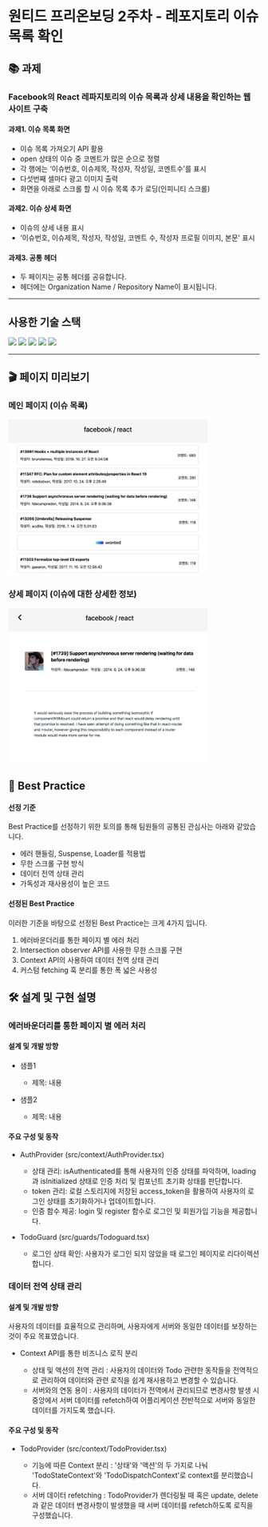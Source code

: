 # 원티드 프리온보딩 2주차 - 레포지토리 이슈 목록 확인

## 📚 과제

### Facebook의 React 레파지토리의 이슈 목록과 상세 내용을 확인하는 웹 사이트 구축

#### 과제1. 이슈 목록 화면

- 이슈 목록 가져오기 API 활용
- open 상태의 이슈 중 코멘트가 많은 순으로 정렬
- 각 행에는 ‘이슈번호, 이슈제목, 작성자, 작성일, 코멘트수’를 표시
- 다섯번째 셀마다 광고 이미지 출력
- 화면을 아래로 스크롤 할 시 이슈 목록 추가 로딩(인피니티 스크롤)

#### 과제2. 이슈 상세 화면

- 이슈의 상세 내용 표시
- ‘이슈번호, 이슈제목, 작성자, 작성일, 코멘트 수, 작성자 프로필 이미지, 본문' 표시

#### 과제3. 공통 헤더

- 두 페이지는 공통 헤더를 공유합니다.
- 헤더에는 Organization Name / Repository Name이 표시됩니다.

---

## 사용한 기술 스택

<img src="https://shields.io/badge/TypeScript-3178C6?logo=TypeScript&logoColor=FFF&style=flat-square"/> <img src="https://img.shields.io/badge/React-61DAFB?style=flat-square&logo=React&logoColor=white"/> <img src="https://img.shields.io/badge/React Router-CA4245?style=flat-square&logo=React Router&logoColor=white"> <img src="https://img.shields.io/badge/Tailwind%20CSS-06B6D4?style=flat-square&logo=Tailwind%20CSS&logoColor=white"/> <img src="https://img.shields.io/badge/Octokit-2F93E0?style=flat-square&logo=Octopus-Deploy&logoColor=white"/>
</br>

---

## 🎬 페이지 미리보기

### 메인 페이지 (이슈 목록)

<img src="./src/assets/mainpage.png" width="400">

### 상세 페이지 (이슈에 대한 상세한 정보)

<img src="./src/assets/issuepage.png" width="400">

## 💭 Best Practice

#### 선정 기준

Best Practice를 선정하기 위한 토의를 통해 팀원들의 공통된 관심사는 아래와 같았습니다.

- 에러 핸들링, Suspense, Loader를 적용법
- 무한 스크롤 구현 방식
- 데이터 전역 상태 관리
- 가독성과 재사용성이 높은 코드

#### 선정된 Best Practice

이러한 기준을 바탕으로 선정된 Best Practice는 크게 4가지 입니다.

1. 에러바운더리를 통한 페이지 별 에러 처리
2. Intersection observer API를 사용한 무한 스크롤 구현
3. Context API의 사용하여 데이터 전역 상태 관리
4. 커스텀 fetching 훅 분리를 통한 폭 넓은 사용성

## 🛠️ 설계 및 구현 설명

### 에러바운더리를 통한 페이지 별 에러 처리

#### 설계 및 개발 방향

- 샘플1

  - 제목: 내용

- 샘플2

  - 제목: 내용

#### 주요 구성 및 동작

- AuthProvider (src/context/AuthProvider.tsx)

  - 상태 관리: isAuthenticated를 통해 사용자의 인증 상태를 파악하며, loading과 isInitialized 상태로 인증 처리 및 컴포넌트 초기화 상태를 판단합니다.
  - token 관리: 로컬 스토리지에 저장된 access_token을 활용하여 사용자의 로그인 상태를 초기화하거나 업데이트합니다.
  - 인증 함수 제공: login 및 register 함수로 로그인 및 회원가입 기능을 제공합니다.

- TodoGuard (src/guards/Todoguard.tsx)

  - 로그인 상태 확인: 사용자가 로그인 되지 않았을 때 로그인 페이지로 리다이렉션 합니다.

### 데이터 전역 상태 관리

#### 설계 및 개발 방향

사용자의 데이터를 효율적으로 관리하며, 사용자에게 서버와 동일한 데이터를 보장하는 것이 주요 목표였습니다.

- Context API를 통한 비즈니스 로직 분리

  - 상태 및 액션의 전역 관리 : 사용자의 데이터와 Todo 관련한 동작들을 전역적으로 관리하여 데이터와 관련 로직을 쉽게 재사용하고 변경할 수 있습니다.
  - 서버와의 연동 용이 : 사용자의 데이터가 전역에서 관리되므로 변경사항 발생 시 중앙에서 서버 데이터를 refetch하여 어플리케이션 전반적으로 서버와 동일한 데이터를 가지도록 했습니다.

#### 주요 구성 및 동작

- TodoProvider (src/context/TodoProvider.tsx)

  - 기능에 따른 Context 분리 : '상태'와 '액션'의 두 가지로 나눠 'TodoStateContext'와 'TodoDispatchContext'로 context를 분리했습니다.
  - 서버 데이터 refetching : TodoProvider가 렌더링될 때 혹은 update, delete과 같은 데이터 변경사항이 발생했을 때 서버 데이터를 refetch하도록 로직을 구성했습니다.

